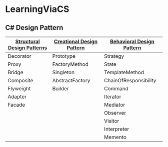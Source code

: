 # LearningViaCS
## C# Design Pattern  
|[Structural Design Patterns](https://www.codeproject.com/articles/438922/design-patterns-2-of-3-structural-design-patterns)|[Creational Design Pattern](https://www.codeproject.com/Articles/430590/Design-Patterns-of-Creational-Design-Patterns)|[Behavioral Design Pattern]()|
|-|-|-|
|Decorator|Prototype|Strategy|
|Proxy|FactoryMethod|State|
|Bridge|Singleton|TemplateMethod|
|Composite|AbstractFactory|ChainOfResponsibility|
|Flyweight|Builder|Command|
|Adapter||Iterator|
|Facade||Mediator|
|||Observer|
|||Visitor|
|||Interpreter|
|||Memento|
